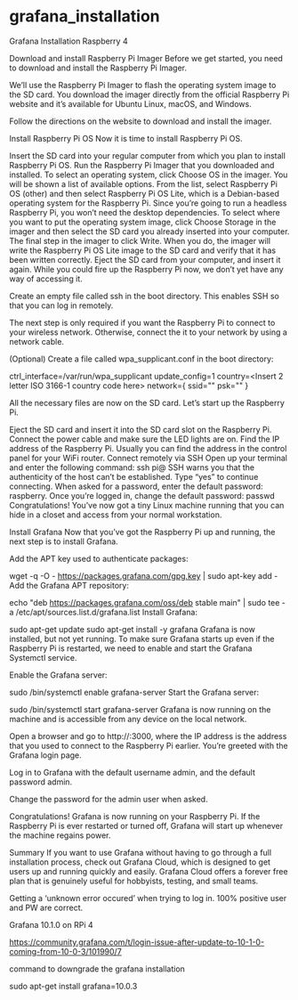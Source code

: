 # grafana_installation
Grafana Installation Raspberry 4 

Download and install Raspberry Pi Imager
Before we get started, you need to download and install the Raspberry Pi Imager.

We’ll use the Raspberry Pi Imager to flash the operating system image to the SD card. You download the imager directly from the official Raspberry Pi website and it’s available for Ubuntu Linux, macOS, and Windows.

Follow the directions on the website to download and install the imager.

Install Raspberry Pi OS
Now it is time to install Raspberry Pi OS.

Insert the SD card into your regular computer from which you plan to install Raspberry Pi OS.
Run the Raspberry Pi Imager that you downloaded and installed.
To select an operating system, click Choose OS in the imager. You will be shown a list of available options.
From the list, select Raspberry Pi OS (other) and then select Raspberry Pi OS Lite, which is a Debian-based operating system for the Raspberry Pi. Since you’re going to run a headless Raspberry Pi, you won’t need the desktop dependencies.
To select where you want to put the operating system image, click Choose Storage in the imager and then select the SD card you already inserted into your computer.
The final step in the imager to click Write. When you do, the imager will write the Raspberry Pi OS Lite image to the SD card and verify that it has been written correctly.
Eject the SD card from your computer, and insert it again.
While you could fire up the Raspberry Pi now, we don’t yet have any way of accessing it.

Create an empty file called ssh in the boot directory. This enables SSH so that you can log in remotely.

The next step is only required if you want the Raspberry Pi to connect to your wireless network. Otherwise, connect the it to your network by using a network cable.

(Optional) Create a file called wpa_supplicant.conf in the boot directory:

ctrl_interface=/var/run/wpa_supplicant
update_config=1
country=<Insert 2 letter ISO 3166-1 country code here>
network={
ssid="<Name of your WiFi>"
psk="<Password for your WiFi>"
}

All the necessary files are now on the SD card. Let’s start up the Raspberry Pi.

Eject the SD card and insert it into the SD card slot on the Raspberry Pi.
Connect the power cable and make sure the LED lights are on.
Find the IP address of the Raspberry Pi. Usually you can find the address in the control panel for your WiFi router.
Connect remotely via SSH
Open up your terminal and enter the following command:
ssh pi@<ip address>
SSH warns you that the authenticity of the host can’t be established. Type “yes” to continue connecting.
When asked for a password, enter the default password: raspberry.
Once you’re logged in, change the default password:
passwd
Congratulations! You’ve now got a tiny Linux machine running that you can hide in a closet and access from your normal workstation.

Install Grafana
Now that you’ve got the Raspberry Pi up and running, the next step is to install Grafana.

Add the APT key used to authenticate packages:

wget -q -O - https://packages.grafana.com/gpg.key | sudo apt-key add -
Add the Grafana APT repository:

echo "deb https://packages.grafana.com/oss/deb stable main" | sudo tee -a /etc/apt/sources.list.d/grafana.list
Install Grafana:

sudo apt-get update
sudo apt-get install -y grafana
Grafana is now installed, but not yet running. To make sure Grafana starts up even if the Raspberry Pi is restarted, we need to enable and start the Grafana Systemctl service.

Enable the Grafana server:

sudo /bin/systemctl enable grafana-server
Start the Grafana server:

sudo /bin/systemctl start grafana-server
Grafana is now running on the machine and is accessible from any device on the local network.

Open a browser and go to http://<ip address>:3000, where the IP address is the address that you used to connect to the Raspberry Pi earlier. You’re greeted with the Grafana login page.

Log in to Grafana with the default username admin, and the default password admin.

Change the password for the admin user when asked.

Congratulations! Grafana is now running on your Raspberry Pi. If the Raspberry Pi is ever restarted or turned off, Grafana will start up whenever the machine regains power.

Summary
If you want to use Grafana without having to go through a full installation process, check out Grafana Cloud, which is designed to get users up and running quickly and easily. Grafana Cloud offers a forever free plan that is genuinely useful for hobbyists, testing, and small teams.



Getting a ‘unknown error occured’ when trying to log in. 100% positive user and PW are correct.

Grafana 10.1.0 on RPi 4


https://community.grafana.com/t/login-issue-after-update-to-10-1-0-coming-from-10-0-3/101990/7

command to downgrade the grafana installation

sudo apt-get install grafana=10.0.3
